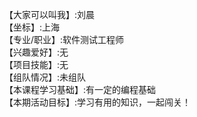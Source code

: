 【大家可以叫我】:刘晨    
【坐标】:上海    
【专业/职业】:软件测试工程师        
【兴趣爱好】:无   
【项目技能】:无       
【组队情况】:未组队         
【本课程学习基础】:有一定的编程基础           
【本期活动目标】:学习有用的知识，一起闯关！   